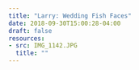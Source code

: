 ```yaml
---
title: "Larry: Wedding Fish Faces"
date: 2018-09-30T15:00:28-04:00
draft: false
resources:
- src: IMG_1142.JPG
  title: ""
---
```

